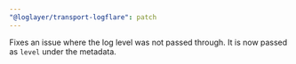 ```yaml
---
"@loglayer/transport-logflare": patch
---
```


Fixes an issue where the log level was not passed through. It is now passed as `level` under the metadata.
